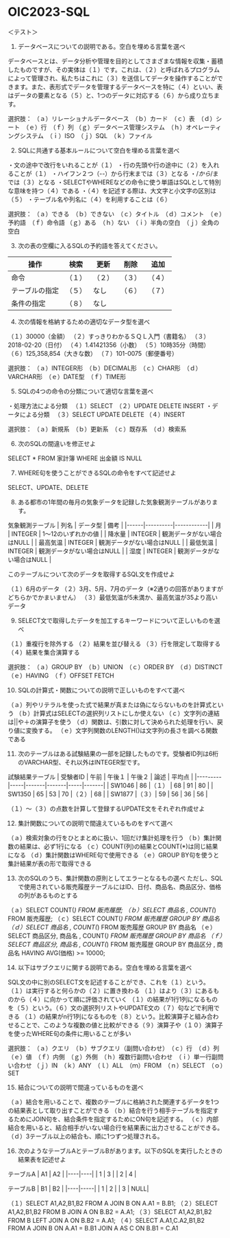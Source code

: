 # OIC2023-SQL

＜テスト＞

1. データベースについての説明である。空白を埋める言葉を選べ

データベースとは、データ分析や管理を目的としてさまざまな情報を収集・蓄積したものですが、その実体は（１）です。これは、（２）と呼ばれるプログラムによって管理され、私たちはこれに（３）を送信してデータを操作することができます。また、表形式でデータを管理するデータベースを特に（４）といい、表はデータの要素となる（５）と、1つのデータに対応する（６）から成り立ちます。

選択肢：
（ａ）リレーショナルデータベース　（ｂ）カード　（ｃ）表　（ｄ）シート　（ｅ）行　（ｆ）列
（ｇ）データベース管理システム　（ｈ）オペレーティングシステム　（ｉ）ISO　（ｊ）SQL　（ｋ）ファイル

2. SQLに共通する基本ルールについて空白を埋める言葉を選べ

・文の途中で改行をいれることが（１）
・行の先頭や行の途中に（２）を入れることが（１）
・ハイフン２つ（--）から行末までは（３）となる
・/*から*/までは（３）となる
・SELECTやWHEREなどの命令に使う単語はSQLとして特別な意味を持つ（４）である
・（４）を記述する際は、大文字と小文字の区別は（５）
・テーブル名や列名に（４）を利用することは（６）

選択肢：
（ａ）できる　（ｂ）できない　（ｃ）タイトル　（ｄ）コメント　（ｅ）予約語　（ｆ）命令語
（ｇ）ある　（ｈ）ない　（ｉ）半角の空白　（ｊ）全角の空白

3. 次の表の空欄に入るSQLの予約語を答えてください。

| 操作 | 検索 | 更新 | 削除 | 追加 |
|------|------|------|------|------|
| 命令 |（１）|（２）|（３）|（４）|
| テーブルの指定 |（５）|なし|（６）|（７）|
| 条件の指定 |（８）|なし|      |      |

4. 次の情報を格納するための適切なデータ型を選べ

（１）30000（金額）
（２）すっきりわかるＳＱＬ入門（書籍名）
（３）2018-02-20（日付）
（４）1.41421356（小数）
（５）10時35分（時間）
（６）125,358,854（大きな数）
（７）101-0075（郵便番号）

選択肢：
（ａ）INTEGER形　（ｂ）DECIMAL形　（ｃ）CHAR形　（ｄ）VARCHAR形　（ｅ）DATE型　（ｆ）TIME形

5. SQLの4つの命令の分類について適切な言葉を選べ

・処理方法による分類
　（１）SELECT　（２）UPDATE DELETE INSERT
・データによる分類
　（３）SELECT UPDATE DELETE （４）INSERT

選択肢：
（ａ）新規系　（ｂ）更新系　（ｃ）既存系　（ｄ）検索系

6. 次のSQLの間違いを修正せよ

SELECT * FROM 家計簿 WHERE 出金額 IS NULL

7. WHERE句を使うことができるSQLの命令をすべて記述せよ

SELECT、UPDATE、DELETE

8. ある都市の1年間の毎月の気象データを記録した気象観測テーブルがあります。

気象観測テーブル
| 列名 | データ型 | 備考       |
|------|----------|------------|
| 月   | INTEGER  | 1～12のいずれかの値 |
| 降水量 | INTEGER  | 観測データがない場合はNULL |
| 最高気温 | INTEGER  | 観測データがない場合はNULL |
| 最低気温 | INTEGER  | 観測データがない場合はNULL |
| 湿度   | INTEGER  | 観測データがない場合はNULL |

このテーブルについて次のデータを取得するSQL文を作成せよ

（１）6月のデータ
（２）3月、5月、7月のデータ（※2通りの回答がありますがどちらかでかまいません）
（３）最低気温が5未満か、最高気温が35より高いデータ

9. SELECT文で取得したデータを加工するキーワードについて正しいものを選べ

（１）重複行を除外する
（２）結果を並び替える
（３）行を限定して取得する
（４）結果を集合演算する

選択肢：
（ａ）GROUP BY　（ｂ）UNION　（ｃ）ORDER BY　（ｄ）DISTINCT　（ｅ）HAVING　（ｆ）OFFSET FETCH

10. SQLの計算式・関数についての説明で正しいものをすべて選べ

（ａ）列やリテラルを使った式で結果が真または偽にならないものを計算式という
（ｂ）計算式はSELECTの選択列リストにしか使えない
（ｃ）文字列の連結は||や＋の演算子を使う
（ｄ）関数は、引数に対して決められた処理を行い、戻り値に変換する。
（ｅ）文字列関数のLENGTH()は文字列の長さを調べる関数である

11. 次のテーブルはある試験結果の一部を記録したものです。受験者ID列は6桁のVARCHAR型、それ以外はINTEGER型です。

試験結果テーブル
| 受験者ID | 午前 | 午後１ | 午後２ | 論述 | 平均点 |
|---------|-----|-------|-------|-----|-------|
| SW1046  | 86  |（１）  | 68  | 91  | 80    |
| SW1350  | 65  | 53    | 70  |（２）| 68    |
| SW1877  |（３）| 59    | 56  | 36  | 56    |

（１）～（３）の点数を計算して登録するUPDATE文をそれぞれ作成せよ

12. 集計関数についての説明で間違えているものをすべて選べ

（ａ）検索対象の行をひとまとめに扱い、1回だけ集計処理を行う
（ｂ）集計関数の結果は、必ず1行になる
（ｃ）COUNT(列)の結果とCOUNT(*)は同じ結果になる
（ｄ）集計関数はWHERE句で使用できる
（ｅ）GROUP BY句を使うと集計結果が表の形で取得できる

13. 次のSQLのうち、集計関数の原則としてエラーとなるもの選べ
     ただし、SQLで使用されている販売履歴テーブルにはID、日付、商品名、商品区分、価格の列があるものとする

（ａ）SELECT COUNT(*) FROM 販売履歴;
（ｂ）SELECT 商品名 , COUNT(*) FROM 販売履歴;
（ｃ）SELECT COUNT(*) FROM 販売履歴 GROUP BY 商品名
（ｄ）SELECT 商品名 , COUNT(*) FROM 販売履歴 GROUP BY 商品名
（ｅ）SELECT 商品区分, 商品名 , COUNT(*) FROM 販売履歴 GROUP BY 商品名
（ｆ）SELECT 商品区分, 商品名 , COUNT(*) FROM 販売履歴 GROUP BY 商品区分 , 商品名 HAVING AVG(価格) >= 10000;

14. 以下はサブクエリに関する説明である。空白を埋める言葉を選べ

SQL文の中に別のSELECT文を記述することができ、これを（１）という。
（１）は実行すると何らかの（２）に置き換わる
（１）はより（３）にあるものから（４）に向かって順に評価されていく
（１）の結果が1行1列になるものを（５）という。（６）文の選択列リストやUPDATE文の（７）句などで利用できる
（１）の結果がn行1列になるものを（８）という。比較演算子と組み合わせることで、このような複数の値と比較ができる（９）演算子や（１０）演算子を使ったWHERE句の条件に用いることが多い

選択肢：
（ａ）クエリ　（ｂ）サブクエリ（副問い合わせ）　（ｃ）行　（ｄ）列　（ｅ）値　（ｆ）内側　（ｇ）外側　（ｈ）複数行副問い合わせ　（ｉ）単一行副問い合わせ
（ｊ）IN　（ｋ）ANY　（ｌ）ALL　（ｍ）FROM　（ｎ）SELECT　（ｏ）SET

15. 結合についての説明で間違っているものを選べ

（ａ）結合を用いることで、複数のテーブルに格納された関連するデータを1つの結果表として取り出すことができる
（ｂ）結合を行う相手テーブルを指定するためにJOIN句を、結合条件を指定するためにON句を記述する。
（ｃ）内部結合を用いると、結合相手がいない場合行を結果表に出力させることができる。
（ｄ）3テーブル以上の結合も、順に1つずつ処理される。

16. 次のようなテーブルAとテーブルBがあります。以下のSQLを実行したときの結果表を記述せよ

テーブルA
| A1 | A2 |
|----|----|
| 1  | 3  |
| 2  | 4  |

テーブルB
| B1 | B2  |
|----|-----|
| 1  | 2   |
| 3  | NULL|

（１）SELECT A1,A2,B1,B2 FROM A JOIN B ON A.A1 = B.B1;
（２）SELECT A1,A2,B1,B2 FROM B JOIN A ON B.B2 = A.A1;
（３）SELECT A1,A2,B1,B2 FROM B LEFT JOIN A ON B.B2 = A.A1;
（４）SELECT A.A1,C.A2,B1,B2 FROM A JOIN B ON A.A1 = B.B1 JOIN A AS C ON B.B1 = C.A1
